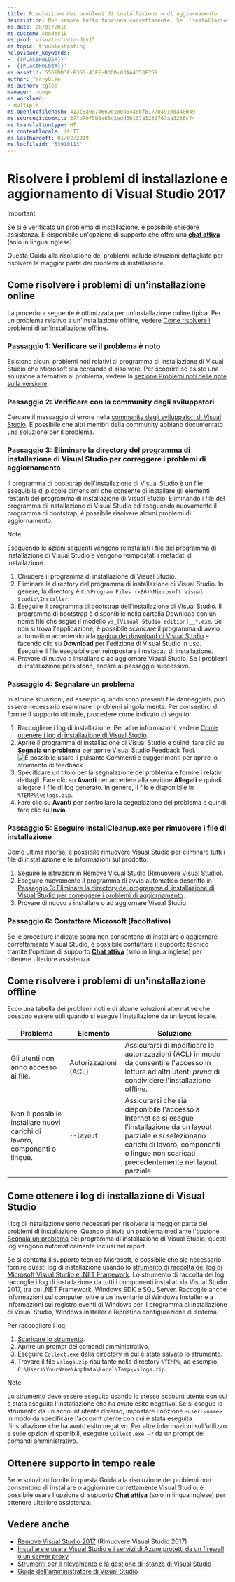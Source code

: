 ```yaml
---
title: Risoluzione dei problemi di installazione o di aggiornamento
description: Non sempre tutto funziona correttamente. Se l'installazione o l'aggiornamento di Visual Studio ha esito negativo, questa pagina può risultare utile.
ms.date: 08/01/2018
ms.custom: seodec18
ms.prod: visual-studio-dev15
ms.topic: troubleshooting
helpviewer_keywords:
- '{{PLACEHOLDER}}'
- '{{PLACEHOLDER}}'
ms.assetid: 556EDD3F-E365-43EE-B3DD-03AA4353F75B
author: TerryGLee
ms.author: tglee
manager: douge
ms.workload:
- multiple
ms.openlocfilehash: 413c8a9874669e180a6436bf817704919da48049
ms.sourcegitcommit: 37fb7075b0a65d2add3b137a5230767aa3266c74
ms.translationtype: HT
ms.contentlocale: it-IT
ms.lasthandoff: 01/02/2019
ms.locfileid: "53910113"
---
```

# <a name="troubleshoot-visual-studio-2017-installation-and-upgrade-issues"></a>Risolvere i problemi di installazione e aggiornamento di Visual Studio 2017

> [!IMPORTANT]
> Se si è verificato un problema di installazione, è possibile chiedere assistenza. È disponibile un'opzione di supporto che offre una [**chat attiva**](https://visualstudio.microsoft.com/vs/support/#talktous) (solo in lingua inglese).

Questa Guida alla risoluzione dei problemi include istruzioni dettagliate per risolvere la maggior parte dei problemi di installazione.

## <a name="how-to-troubleshoot-an-online-installation"></a>Come risolvere i problemi di un'installazione online

La procedura seguente è ottimizzata per un'installazione online tipica. Per un problema relativo a un'installazione offline, vedere [Come risolvere i problemi di un'installazione offline](#how-to-troubleshoot-an-offline-installation).

### <a name="step-1---check-whether-this-problem-is-a-known-issue"></a>Passaggio 1: Verificare se il problema è noto

Esistono alcuni problemi noti relativi al programma di installazione di Visual Studio che Microsoft sta cercando di risolvere. Per scoprire se esiste una soluzione alternativa al problema, vedere la [sezione Problemi noti delle note sulla versione](/visualstudio/releasenotes/vs2017-relnotes#-known-issues).

### <a name="step-2---check-with-the-developer-community"></a>Passaggio 2: Verificare con la community degli sviluppatori

Cercare il messaggio di errore nella [community degli sviluppatori di Visual Studio](https://developercommunity.visualstudio.com/spaces/8/index.html). È possibile che altri membri della community abbiano documentato una soluzione per il problema.

### <a name="step-3---delete-the-visual-studio-installer-directory-to-fix-upgrade-problems"></a>Passaggio 3: Eliminare la directory del programma di installazione di Visual Studio per correggere i problemi di aggiornamento

Il programma di bootstrap dell'installazione di Visual Studio è un file eseguibile di piccole dimensioni che consente di installare gli elementi restanti del programma di installazione di Visual Studio. Eliminando i file del programma di installazione di Visual Studio ed eseguendo nuovamente il programma di bootstrap, è possibile risolvere alcuni problemi di aggiornamento.

> [!NOTE]
> Eseguendo le azioni seguenti vengono reinstallati i file del programma di installazione di Visual Studio e vengono reimpostati i metadati di installazione.

1. Chiudere il programma di installazione di Visual Studio.
2. Eliminare la directory del programma di installazione di Visual Studio. In genere, la directory è `C:\Program Files (x86)\Microsoft Visual Studio\Installer`.
3. Eseguire il programma di bootstrap dell'installazione di Visual Studio. Il programma di bootstrap è disponibile nella cartella Download con un nome file che segue il modello `vs_[Visual Studio edition]__*.exe`. Se non si trova l'applicazione, è possibile scaricare il programma di avvio automatico accedendo alla [pagina dei download di Visual Studio](https://visualstudio.microsoft.com/downloads/) e facendo clic su **Download** per l'edizione di Visual Studio in uso. Eseguire il file eseguibile per reimpostare i metadati di installazione.
4. Provare di nuovo a installare o ad aggiornare Visual Studio. Se i problemi di installazione persistono, andare al passaggio successivo.

### <a name="step-4---report-a-problem"></a>Passaggio 4: Segnalare un problema

In alcune situazioni, ad esempio quando sono presenti file danneggiati, può essere necessario esaminare i problemi singolarmente. Per consentirci di fornire il supporto ottimale, procedere come indicato di seguito:

1. Raccogliere i log di installazione. Per altre informazioni, vedere [Come ottenere i log di installazione di Visual Studio](#how-to-get-visual-studio-installation-logs).
2. Aprire il programma di installazione di Visual Studio e quindi fare clic su **Segnala un problema** per aprire Visual Studio Feedback Tool.
![È possibile usare il pulsante Commenti e suggerimenti per aprire lo strumento di feedback](media/report-a-problem.png)
3. Specificare un titolo per la segnalazione del problema e fornire i relativi dettagli. Fare clic su **Avanti** per accedere alla sezione **Allegati** e quindi allegare il file di log generato. In genere, il file è disponibile in `%TEMP%\vslogs.zip`.
4. Fare clic su **Avanti** per controllare la segnalazione del problema e quindi fare clic su **Invia**.

### <a name="step-5---run-installcleanupexe-to-remove-installation-files"></a>Passaggio 5: Eseguire InstallCleanup.exe per rimuovere i file di installazione

Come ultima risorsa, è possibile [rimuovere Visual Studio](remove-visual-studio.md) per eliminare tutti i file di installazione e le informazioni sul prodotto.

1. Seguire le istruzioni in [Remove Visual Studio](remove-visual-studio.md) (Rimuovere Visual Studio).
2. Eseguire nuovamente il programma di avvio automatico descritto in [Passaggio 3: Eliminare la directory del programma di installazione di Visual Studio per correggere i problemi di aggiornamento](#step-3---delete-the-visual-studio-installer-directory-to-fix-upgrade-problems).
3. Provare di nuovo a installare o ad aggiornare Visual Studio.

### <a name="step-6---contact-us-optional"></a>Passaggio 6: Contattare Microsoft (facoltativo)

Se le procedure indicate sopra non consentono di installare o aggiornare correttamente Visual Studio, è possibile contattare il supporto tecnico tramite l'opzione di supporto [**Chat attiva**](https://visualstudio.microsoft.com/vs/support/#talktous) (solo in lingua inglese) per ottenere ulteriore assistenza.

## <a name="how-to-troubleshoot-an-offline-installation"></a>Come risolvere i problemi di un'installazione offline

Ecco una tabella dei problemi noti e di alcune soluzioni alternative che possono essere utili quando si esegue l'installazione da un layout locale.

| Problema       | Elemento                   | Soluzione |
| ----------- | ---------------------- | -------- |
| Gli utenti non anno accesso ai file. | Autorizzazioni (ACL) | Assicurarsi di modificare le autorizzazioni (ACL) in modo da consentire l'accesso in lettura ad altri utenti *prima* di condividere l'installazione offline. |
| Non è possibile installare nuovi carichi di lavoro, componenti o lingue.  | `--layout`  | Assicurarsi che sia disponibile l'accesso a Internet se si esegue l'installazione da un layout parziale e si selezionano carichi di lavoro, componenti o lingue non scaricati precedentemente nel layout parziale. |

## <a name="how-to-get-visual-studio-installation-logs"></a>Come ottenere i log di installazione di Visual Studio

I log di installazione sono necessari per risolvere la maggior parte dei problemi di installazione. Quando si invia un problema mediante l'opzione [Segnala un problema](../ide/how-to-report-a-problem-with-visual-studio-2017.md) del programma di installazione di Visual Studio, questi log vengono automaticamente inclusi nel report.

Se si contatta il supporto tecnico Microsoft, è possibile che sia necessario fornire questi log di installazione usando lo [strumento di raccolta dei log di Microsoft Visual Studio e .NET Framework](https://aka.ms/vscollect). Lo strumento di raccolta dei log raccoglie i log di installazione da tutti i componenti installati da Visual Studio 2017, tra cui .NET Framework, Windows SDK e SQL Server. Raccoglie anche informazioni sul computer, oltre a un inventario di Windows Installer e a informazioni sul registro eventi di Windows per il programma di installazione di Visual Studio, Windows Installer e Ripristino configurazione di sistema.

Per raccogliere i log:

1. [Scaricare lo strumento](https://aka.ms/vscollect).
2. Aprire un prompt dei comandi amministrativo.
3. Eseguire `Collect.exe` dalla directory in cui è stato salvato lo strumento.
4. Trovare il file `vslogs.zip` risultante nella directory `%TEMP%`, ad esempio, `C:\Users\YourName\AppData\Local\Temp\vslogs.zip`.

> [!NOTE]
> Lo strumento deve essere eseguito usando lo stesso account utente con cui è stata eseguita l'installazione che ha avuto esito negativo. Se si esegue lo strumento da un account utente diverso, impostare l'opzione `–user:<name>` in modo da specificare l'account utente con cui è stata eseguita l'installazione che ha avuto esito negativo. Per altre informazioni sull'utilizzo e sulle opzioni disponibili, eseguire `Collect.exe -?` da un prompt dei comandi amministrativo.

## <a name="get-live-help"></a>Ottenere supporto in tempo reale

Se le soluzioni fornite in questa Guida alla risoluzione dei problemi non consentono di installare o aggiornare correttamente Visual Studio, è possibile usare l'opzione di supporto [**Chat attiva**](https://visualstudio.microsoft.com/vs/support/#talktous) (solo in lingua inglese) per ottenere ulteriore assistenza.

## <a name="see-also"></a>Vedere anche

* [Remove Visual Studio 2017](remove-visual-studio.md) (Rimuovere Visual Studio 2017)
* [Installare e usare Visual Studio e i servizi di Azure protetti da un firewall o un server proxy](install-and-use-visual-studio-behind-a-firewall-or-proxy-server.md)
* [Strumenti per il rilevamento e la gestione di istanze di Visual Studio](tools-for-managing-visual-studio-instances.md)
* [Guida dell'amministratore di Visual Studio](visual-studio-administrator-guide.md)

